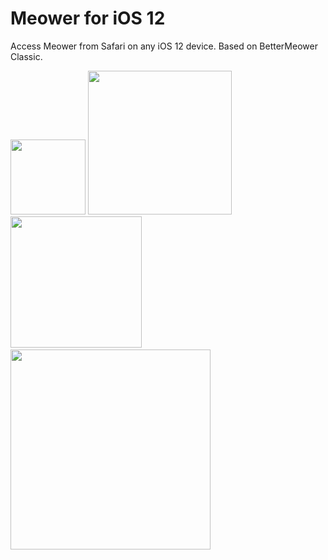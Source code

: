 # Meower for iOS 12
Access Meower from Safari on any iOS 12 device. Based on BetterMeower Classic.

<img src="https://github.com/Meower-Everywhere/iOS-12/blob/d623e16cbda8417482e9e5ad27d44cf5ca688e07/assets/Meower-Everywhere-iPod-Touch-6.png" width="120"> <img src="https://github.com/Meower-Everywhere/iOS-12/blob/eeedd4c2fe470ce407ff86a4328a3eda14a9a23c/assets/Meower-Everywhere-iPhone-5s.png" width="230"> <img src="https://github.com/Meower-Everywhere/iOS-12/blob/bb1e954998f8b8d027ba487d9c2ed950e8d745d7/assets/Meower-Everywhere-iPhone-6.png" width="210">    <img src="https://github.com/Meower-Everywhere/iOS-12/blob/f02c285a2e6e9ea877fc9221638f7669a7e607b5/assets/Meower-Everywhere-iPad-Air-1.png" width="320">
